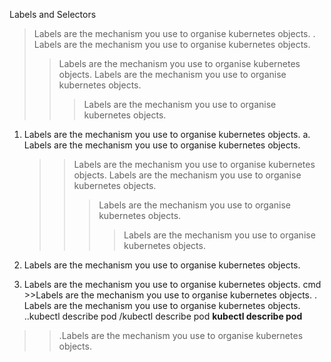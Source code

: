 Labels and Selectors

> Labels are the mechanism you use to organise kubernetes objects.
> . Labels are the mechanism you use to organise kubernetes objects.
>
> > Labels are the mechanism you use to organise kubernetes objects.
> > Labels are the mechanism you use to organise kubernetes objects.
> > >Labels are the mechanism you use to organise kubernetes objects.

1. Labels are the mechanism you use to organise kubernetes objects.
   a. Labels are the mechanism you use to organise kubernetes objects.
   > > Labels are the mechanism you use to organise kubernetes objects.
   > > Labels are the mechanism you use to organise kubernetes objects.
   > > >Labels are the mechanism you use to organise kubernetes objects.
   > > >>Labels are the mechanism you use to organise kubernetes objects.
2. Labels are the mechanism you use to organise kubernetes objects.

3. Labels are the mechanism you use to organise kubernetes objects.
cmd >>Labels are the mechanism you use to organise kubernetes objects.
. Labels are the mechanism you use to organise kubernetes objects.
..kubectl describe pod
/kubectl describe pod
**kubectl describe pod**
>>.Labels are the mechanism you use to organise kubernetes objects.
